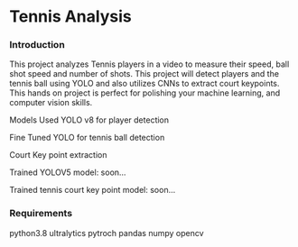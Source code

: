 # Tennis Analysis

### Introduction
This project analyzes Tennis players in a video to measure their speed, ball shot speed and number of shots. This project will detect players and the tennis ball using YOLO and also utilizes CNNs to extract court keypoints. This hands on project is perfect for polishing your machine learning, and computer vision skills.

Models Used
YOLO v8 for player detection

Fine Tuned YOLO for tennis ball detection

Court Key point extraction

Trained YOLOV5 model: soon...

Trained tennis court key point model: soon...

### Requirements
python3.8
ultralytics
pytroch
pandas
numpy
opencv
